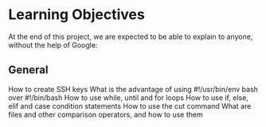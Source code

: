 <h1>Learning Objectives</h1>
<p> At the end of this project, we are expected to be able to explain to anyone, without the help of Google:
</p>

<h2> General </h2>

How to create SSH keys
What is the advantage of using #!/usr/bin/env bash over #!/bin/bash
How to use while, until and for loops
How to use if, else, elif and case condition statements
How to use the cut command
What are files and other comparison operators, and how to use them
